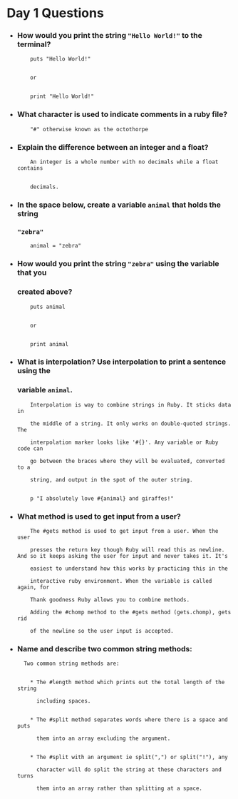 # Day 1 Questions

* ### How would you print the string `"Hello World!"` to the terminal?


          puts "Hello World!"


          or


          print "Hello World!"


* ### What character is used to indicate comments in a ruby file?


          "#" otherwise known as the octothorpe


* ### Explain the difference between an integer and a float?


          An integer is a whole number with no decimals while a float contains


          decimals.


* ### In the space below, create a variable `animal` that holds the string

  ### `"zebra"`


          animal = "zebra"


* ### How would you print the string `"zebra"` using the variable that you

  ### created above?


          puts animal


          or


          print animal


* ### What is interpolation? Use interpolation to print a sentence using the

  ### variable `animal`.


          Interpolation is way to combine strings in Ruby. It sticks data in

          the middle of a string. It only works on double-quoted strings. The

          interpolation marker looks like '#{}'. Any variable or Ruby code can

          go between the braces where they will be evaluated, converted to a

          string, and output in the spot of the outer string.


          p "I absolutely love #{animal} and giraffes!"


* ### What method is used to get input from a user?


          The #gets method is used to get input from a user. When the user

          presses the return key though Ruby will read this as newline. And so it keeps asking the user for input and never takes it. It's

          easiest to understand how this works by practicing this in the

          interactive ruby environment. When the variable is called again, for

          Thank goodness Ruby allows you to combine methods.

          Adding the #chomp method to the #gets method (gets.chomp), gets rid

          of the newline so the user input is accepted.


* ### Name and describe two common string methods:


        Two common string methods are:


          * The #length method which prints out the total length of the string

            including spaces.


          * The #split method separates words where there is a space and puts

            them into an array excluding the argument.


          * The #split with an argument ie split(",") or split("!"), any

            character will do split the string at these characters and turns

            them into an array rather than splitting at a space.
